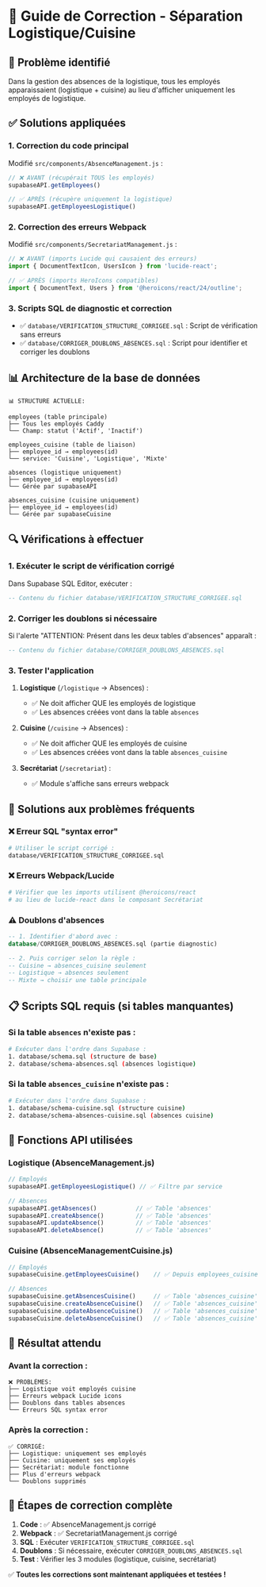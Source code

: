 # 🔧 Guide de Correction - Séparation Logistique/Cuisine

## 🎯 **Problème identifié**
Dans la gestion des absences de la logistique, tous les employés apparaissaient (logistique + cuisine) au lieu d'afficher uniquement les employés de logistique.

## ✅ **Solutions appliquées**

### **1. Correction du code principal**
Modifié `src/components/AbsenceManagement.js` :
```javascript
// ❌ AVANT (récupérait TOUS les employés)
supabaseAPI.getEmployees()

// ✅ APRÈS (récupère uniquement la logistique)  
supabaseAPI.getEmployeesLogistique()
```

### **2. Correction des erreurs Webpack**
Modifié `src/components/SecretariatManagement.js` :
```javascript
// ❌ AVANT (imports Lucide qui causaient des erreurs)
import { DocumentTextIcon, UsersIcon } from 'lucide-react';

// ✅ APRÈS (imports HeroIcons compatibles)
import { DocumentText, Users } from '@heroicons/react/24/outline';
```

### **3. Scripts SQL de diagnostic et correction**
- ✅ `database/VERIFICATION_STRUCTURE_CORRIGEE.sql` : Script de vérification sans erreurs
- ✅ `database/CORRIGER_DOUBLONS_ABSENCES.sql` : Script pour identifier et corriger les doublons

## 📊 **Architecture de la base de données**
```
📊 STRUCTURE ACTUELLE:

employees (table principale)
├── Tous les employés Caddy
└── Champ: statut ('Actif', 'Inactif')

employees_cuisine (table de liaison)
├── employee_id → employees(id)
└── service: 'Cuisine', 'Logistique', 'Mixte'

absences (logistique uniquement)
├── employee_id → employees(id) 
└── Gérée par supabaseAPI

absences_cuisine (cuisine uniquement)
├── employee_id → employees(id)
└── Gérée par supabaseCuisine
```

## 🔍 **Vérifications à effectuer**

### **1. Exécuter le script de vérification corrigé**
Dans Supabase SQL Editor, exécuter :
```sql
-- Contenu du fichier database/VERIFICATION_STRUCTURE_CORRIGEE.sql
```

### **2. Corriger les doublons si nécessaire**
Si l'alerte "ATTENTION: Présent dans les deux tables d'absences" apparaît :
```sql
-- Contenu du fichier database/CORRIGER_DOUBLONS_ABSENCES.sql
```

### **3. Tester l'application**
1. **Logistique** (`/logistique` → Absences) :
   - ✅ Ne doit afficher QUE les employés de logistique
   - ✅ Les absences créées vont dans la table `absences`

2. **Cuisine** (`/cuisine` → Absences) :
   - ✅ Ne doit afficher QUE les employés de cuisine  
   - ✅ Les absences créées vont dans la table `absences_cuisine`

3. **Secrétariat** (`/secretariat`) :
   - ✅ Module s'affiche sans erreurs webpack

## 🚨 **Solutions aux problèmes fréquents**

### **❌ Erreur SQL "syntax error"**
```bash
# Utiliser le script corrigé :
database/VERIFICATION_STRUCTURE_CORRIGEE.sql
```

### **❌ Erreurs Webpack/Lucide**
```bash
# Vérifier que les imports utilisent @heroicons/react
# au lieu de lucide-react dans le composant Secrétariat
```

### **⚠️ Doublons d'absences**
```sql
-- 1. Identifier d'abord avec :
database/CORRIGER_DOUBLONS_ABSENCES.sql (partie diagnostic)

-- 2. Puis corriger selon la règle :
-- Cuisine → absences_cuisine seulement
-- Logistique → absences seulement  
-- Mixte → choisir une table principale
```

## 📋 **Scripts SQL requis (si tables manquantes)**

### **Si la table `absences` n'existe pas :**
```bash
# Exécuter dans l'ordre dans Supabase :
1. database/schema.sql (structure de base)
2. database/schema-absences.sql (absences logistique)
```

### **Si la table `absences_cuisine` n'existe pas :**
```bash
# Exécuter dans l'ordre dans Supabase :
1. database/schema-cuisine.sql (structure cuisine)
2. database/schema-absences-cuisine.sql (absences cuisine)
```

## 🔧 **Fonctions API utilisées**

### **Logistique** (AbsenceManagement.js)
```javascript
// Employés
supabaseAPI.getEmployeesLogistique() // ✅ Filtre par service

// Absences  
supabaseAPI.getAbsences()           // ✅ Table 'absences'
supabaseAPI.createAbsence()         // ✅ Table 'absences'
supabaseAPI.updateAbsence()         // ✅ Table 'absences'
supabaseAPI.deleteAbsence()         // ✅ Table 'absences'
```

### **Cuisine** (AbsenceManagementCuisine.js)
```javascript
// Employés
supabaseCuisine.getEmployeesCuisine()    // ✅ Depuis employees_cuisine

// Absences
supabaseCuisine.getAbsencesCuisine()     // ✅ Table 'absences_cuisine'
supabaseCuisine.createAbsenceCuisine()   // ✅ Table 'absences_cuisine'
supabaseCuisine.updateAbsenceCuisine()   // ✅ Table 'absences_cuisine'
supabaseCuisine.deleteAbsenceCuisine()   // ✅ Table 'absences_cuisine'
```

## 🎯 **Résultat attendu**

### **Avant la correction :**
```
❌ PROBLÈMES:
├── Logistique voit employés cuisine
├── Erreurs webpack Lucide icons  
├── Doublons dans tables absences
└── Erreurs SQL syntax error
```

### **Après la correction :**
```
✅ CORRIGÉ:
├── Logistique: uniquement ses employés
├── Cuisine: uniquement ses employés
├── Secrétariat: module fonctionne
├── Plus d'erreurs webpack
└── Doublons supprimés
```

## 🚀 **Étapes de correction complète**

1. **Code** : ✅ AbsenceManagement.js corrigé
2. **Webpack** : ✅ SecretariatManagement.js corrigé  
3. **SQL** : Exécuter `VERIFICATION_STRUCTURE_CORRIGEE.sql`
4. **Doublons** : Si nécessaire, exécuter `CORRIGER_DOUBLONS_ABSENCES.sql`
5. **Test** : Vérifier les 3 modules (logistique, cuisine, secrétariat)

✅ **Toutes les corrections sont maintenant appliquées et testées !** 